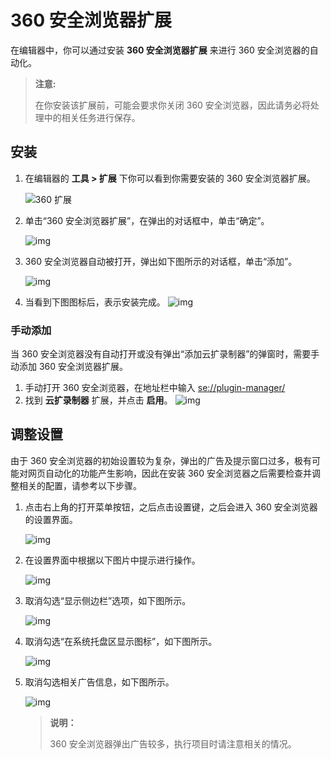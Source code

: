 # 360 安全浏览器扩展

在编辑器中，你可以通过安装 **360 安全浏览器扩展** 来进行 360 安全浏览器的自动化。
> **注意:**
>
> 在你安装该扩展前，可能会要求你关闭 360 安全浏览器，因此请务必将处理中的相关任务进行保存。

## 安装

1. 在编辑器的 **工具 > 扩展** 下你可以看到你需要安装的 360 安全浏览器扩展。

   ![360 扩展](https://docimages.blob.core.chinacloudapi.cn/images/Studio/Market/extensioninpath20201019.png)

2. 单击“360 安全浏览器扩展”，在弹出的对话框中，单击“确定”。

   ![img](https://docimages.blob.core.chinacloudapi.cn/images/Amanda/Extension/360Dialog.png)

3. 360 安全浏览器自动被打开，弹出如下图所示的对话框，单击“添加”。

    ![img](https://docimages.blob.core.chinacloudapi.cn/images/Amanda/Extension/360AddEncooRecorder%20.png)

4. 当看到下图图标后，表示安装完成。
    ![img](https://docimages.blob.core.chinacloudapi.cn/images/Amanda/Extension/360BarWithExtensionIcon.png)

### 手动添加

当 360 安全浏览器没有自动打开或没有弹出“添加云扩录制器”的弹窗时，需要手动添加 360 安全浏览器扩展。

1. 手动打开 360 安全浏览器，在地址栏中输入 <se://plugin-manager/>
2. 找到 **云扩录制器** 扩展，并点击 **启用**。
    ![img](https://docimages.blob.core.chinacloudapi.cn/images/Amanda/Extension/360EnableManual.png)

## 调整设置

由于 360 安全浏览器的初始设置较为复杂，弹出的广告及提示窗口过多，极有可能对网页自动化的功能产生影响，因此在安装 360 安全浏览器之后需要检查并调整相关的配置，请参考以下步骤。

1. 点击右上角的打开菜单按钮，之后点击设置键，之后会进入 360 安全浏览器的设置界面。

    ![img](https://docimages.blob.core.chinacloudapi.cn/images/Amanda/Extension/1.png)

2. 在设置界面中根据以下图片中提示进行操作。

    ![img](https://docimages.blob.core.chinacloudapi.cn/images/Amanda/Extension/2.png)

3. 取消勾选“显示侧边栏”选项，如下图所示。

    ![img](https://docimages.blob.core.chinacloudapi.cn/images/Amanda/Extension/3.png)

4. 取消勾选“在系统托盘区显示图标”，如下图所示。

    ![img](https://docimages.blob.core.chinacloudapi.cn/images/Amanda/Extension/4.png)

5. 取消勾选相关广告信息，如下图所示。

    ![img](https://docimages.blob.core.chinacloudapi.cn/images/Amanda/Extension/5.png)

    > **说明：**
    >
    > 360 安全浏览器弹出广告较多，执行项目时请注意相关的情况。
